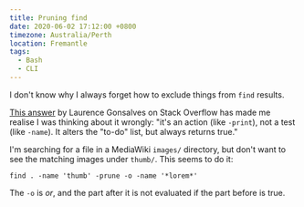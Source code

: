```yaml
---
title: Pruning find
date: 2020-06-02 17:12:00 +0800
timezone: Australia/Perth
location: Fremantle
tags:
  - Bash
  - CLI
---
```

I don't know why I always forget how to exclude things from `find` results.

[This answer](https://stackoverflow.com/a/1489405/99667) by Laurence Gonsalves on Stack Overflow
has made me realise I was thinking about it wrongly:
"it's an action (like `-print`), not a test (like `-name`). It alters the "to-do" list, but always returns true."

I'm searching for a file in a MediaWiki `images/` directory, but don't want to see the matching images under `thumb/`.
This seems to do it:

    find . -name 'thumb' -prune -o -name '*lorem*'

The `-o` is *or*, and the part after it is not evaluated if the part before is true.
